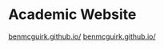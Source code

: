 # Academic Website
[benmcguirk.github.io/](https://benmcguirk.github.io/)
<a href="https://benmcguirk.github.io/" target="_blank">benmcguirk.github.io/</a>
